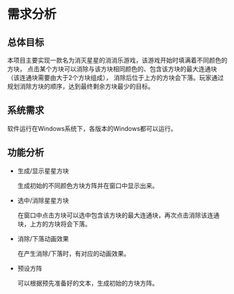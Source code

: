 ﻿# 需求分析

## 总体目标

本项目主要实现一款名为消灭星星的消消乐游戏，该游戏开始时填满着不同颜色的方块，
点击某个方块可以消除与该方块相同颜色的、包含该方块的最大连通块（该连通块需要由大于2个方块组成），
消除后位于上方的方块会下落。玩家通过规划消除方块的顺序，达到最终剩余方块最少的目标。

## 系统需求

软件运行在Windows系统下，各版本的Windows都可以运行。

## 功能分析

- 生成/显示星星方块

  生成初始的不同颜色方块方阵并在窗口中显示出来。

- 选中/消除星星方块

  在窗口中点击方块可以选中包含该方块的最大连通块，再次点击消除该连通块，上方的方块将会下落。

- 消除/下落动画效果

  在产生消除/下落时，有对应的动画效果。

- 预设方阵

  可以根据预先准备好的文本，生成初始的方块方阵。
